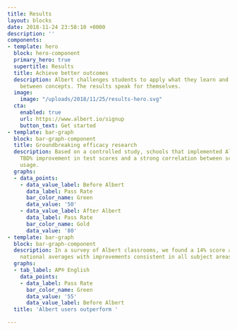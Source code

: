 ```yaml
---
title: Results
layout: blocks
date: 2018-11-24 23:58:10 +0000
description: ''
components:
- template: hero
  block: hero-component
  primary_hero: true
  supertitle: Results
  title: Achieve better outcomes
  description: Albert challenges students to apply what they learn and make connections
    between concepts. The results speak for themselves.
  image:
    image: "/uploads/2018/11/25/results-hero.svg"
  cta:
    enabled: true
    url: https://www.albert.io/signup
    button_text: Get started
- template: bar-graph
  block: bar-graph-component
  title: Groundbreaking efficacy research
  description: Based on a controlled study, schools that implemented Albert saw a
    TBD% improvement in test scores and a strong correlation between scores and Albert
    usage.
  graphs:
  - data_points:
    - data_value_label: Before Albert
      data_label: Pass Rate
      bar_color_name: Green
      data_value: '50'
    - data_value_label: After Albert
      data_label: Pass Rate
      bar_color_name: Gold
      data_value: '80'
- template: bar-graph
  block: bar-graph-component
  description: In a survey of Albert classrooms, we found a 14% score advantage over
    national averages with improvements consistent in all subject areas.
  graphs:
  - tab_label: AP® English
    data_points:
    - data_label: Pass Rate
      bar_color_name: Green
      data_value: '55'
      data_value_label: Before Albert
  title: 'Albert users outperform '

---
```


